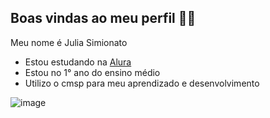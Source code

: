 ## Boas vindas ao meu perfil 🫶🏻

Meu nome é Julia Simionato 

- Estou estudando na [Alura](https://www.alura.com.br)
- Estou no 1° ano do ensino médio
- Utilizo o cmsp para meu aprendizado e desenvolvimento

![image](https://github.com/user-attachments/assets/f2166b28-edd2-4b48-91ef-cffb0c78d07f)


